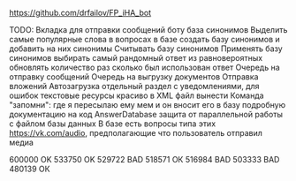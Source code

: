 https://github.com/drfailov/FP_iHA_bot


TODO:
Вкладка для отправки сообщений боту
база синонимов 
	Выделить самые популярные слова в вопросах в базе
	создать базу синонимов и добавить на них синонимы
	Считывать базу синонимов
	Применять базу синонимов
выбирать самый рандомный ответ из равновероятных
обновлять количество раз сколько был использован ответ
Очередь на отправку сообщений
Очередь на выгрузку документов
Отправка вложений
Автозагрузка
отдельный раздел с уведомлениями, для ошибок
текстовые ресурсы красиво в XML файл вынести
Команда "запомни": где я пересылаю ему мем и он вносит его в базу
подробную документацию на код AnswerDatabase
защита от параллельной работы с файлом базы данных
В базе есть вопросы типа этих https://vk.com/audio, предполагающие что пользователь отправил медиа

600000 OK
533750 OK
529722 BAD
518571 ОК
516984 BAD
503333 BAD
480139 ОК
